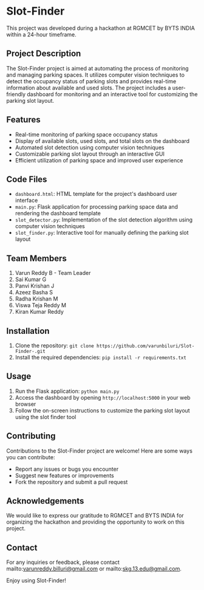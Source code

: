 # Slot-Finder

This project was developed during a hackathon at RGMCET by BYTS INDIA within a 24-hour timeframe.

## Project Description

The Slot-Finder project is aimed at automating the process of monitoring and managing parking spaces. It utilizes computer vision techniques to detect the occupancy status of parking slots and provides real-time information about available and used slots. The project includes a user-friendly dashboard for monitoring and an interactive tool for customizing the parking slot layout.

## Features

- Real-time monitoring of parking space occupancy status
- Display of available slots, used slots, and total slots on the dashboard
- Automated slot detection using computer vision techniques
- Customizable parking slot layout through an interactive GUI
- Efficient utilization of parking space and improved user experience

## Code Files

- `dashboard.html`: HTML template for the project's dashboard user interface
- `main.py`: Flask application for processing parking space data and rendering the dashboard template
- `slot_detector.py`: Implementation of the slot detection algorithm using computer vision techniques
- `slot_finder.py`: Interactive tool for manually defining the parking slot layout

## Team Members

1. Varun Reddy B - Team Leader
2. Sai Kumar G
3. Panvi Krishan J
4. Azeez Basha S
5. Radha Krishan M
6. Viswa Teja Reddy M
7. Kiran Kumar Reddy

## Installation

1. Clone the repository: `git clone https://github.com/varunbiluri/Slot-Finder-.git`
2. Install the required dependencies: `pip install -r requirements.txt`

## Usage

1. Run the Flask application: `python main.py`
2. Access the dashboard by opening `http://localhost:5000` in your web browser
3. Follow the on-screen instructions to customize the parking slot layout using the slot finder tool

## Contributing

  Contributions to the Slot-Finder project are welcome! Here are some ways you can contribute:

- Report any issues or bugs you encounter
- Suggest new features or improvements
- Fork the repository and submit a pull request


## Acknowledgements

We would like to express our gratitude to RGMCET and BYTS INDIA for organizing the hackathon and providing the opportunity to work on this project.

## Contact

For any inquiries or feedback, please contact mailto:varunreddy.billuri@gmail.com or mailto:skg.13.edu@gmail.com.

Enjoy using Slot-Finder!
